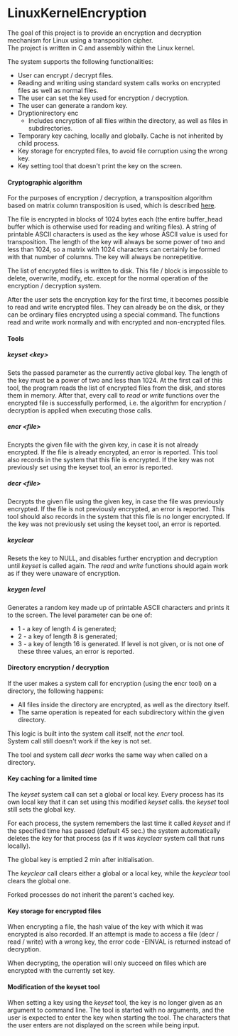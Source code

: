 # LinuxKernelEncryption

The goal of this project is to provide an encryption and decryption mechanism for Linux using a transposition cipher.  
The project is written in C and assembly within the Linux kernel.

The system supports the following functionalities:
- User can encrypt / decrypt files.
- Reading and writing using standard system calls works on encrypted files as well as normal files.
- The user can set the key used for encryption / decryption.
- The user can generate a random key.
- Dryptionirectory enc
   - Includes encryption of all files within the directory, as well as files in subdirectories.
- Temporary key caching, locally and globally. Cache is not inherited by child process.
- Key storage for encrypted files, to avoid file corruption using the wrong key.
- Key setting tool that doesn't print the key on the screen.

#### Cryptographic algorithm
For the purposes of encryption / decryption, a transposition algorithm based on
matrix column transposition is used, which is described [here](http://practicalcryptography.com/ciphers/columnar-transposition-cipher/).

The file is encrypted in blocks of 1024 bytes each (the entire buffer_head buffer which
is otherwise used for reading and writing files). A string of printable ASCII characters is used as the key
whose ASCII value is used for transposition. The length of the key will always be some
power of two and less than 1024, so a matrix with 1024 characters can certainly be
formed with that number of columns. The key will always be nonrepetitive.

The list of encrypted files is written to disk. This file / block is 
impossible to delete, overwrite, modify, etc. except for the normal operation of the encryption /
decryption system.

After the user sets the encryption key for the first time, it becomes possible to read and write
encrypted files. They can already be on the disk, or they can be ordinary files
encrypted using a special command. The functions read and write work normally and with
encrypted and non-encrypted files.

#### Tools
##### *keyset \<key>*
Sets the passed parameter as the currently active global key. The length of the key must
be a power of two and less than 1024. At the first call of this tool, the program
reads the list of encrypted files from the disk, and stores them in memory. After that, every call
to *read* or *write* functions over the encrypted file is successfully performed, i.e. the algorithm 
for encryption / decryption is applied when executing those calls.

##### *encr \<file>*
Encrypts the given file with the given key, in case it is not already encrypted. If the file
is already encrypted, an error is reported. This tool also records in the system that this file
is encrypted. If the key was not previously set using the keyset tool, an error is reported.

##### *decr \<file>*
Decrypts the given file using the given key, in case the file was previously encrypted. If
the file is not previously encrypted, an error is reported. This tool should also records in the system
that this file is no longer encrypted. If the key was not previously set using the keyset tool,
an error is reported.

##### *keyclear*
Resets the key to NULL, and disables further encryption and decryption until
*keyset* is called again. The *read* and *write* functions should again work as if they were unaware of
encryption.

##### *keygen level*
Generates a random key made up of printable ASCII characters and prints it to the screen.
The level parameter can be one of:
- 1 - a key of length 4 is generated;
- 2 - a key of length 8 is generated;
- 3 - a key of length 16 is generated.
If level is not given, or is not one of these three values, an error is reported.

#### Directory encryption / decryption
If the user makes a system call for encryption (using the encr tool) on a
directory, the following happens:
- All files inside the directory are encrypted, as well as the directory itself.
- The same operation is repeated for each subdirectory within the given directory.

This logic is built into the system call itself, not the *encr* tool.  
System call still doesn't work if the key is not set.

The tool and system call *decr* works the same way when called on a
directory.

#### Key caching for a limited time
The *keyset* system call can set a global or local key. Every
process has its own local key that it can set using this modified
*keyset* calls. the *keyset* tool still sets the global key.

For each process, the system remembers the last time it called *keyset* and if the specified time has passed
(default 45 sec.) the system automatically deletes the key for that process (as if it was
*keyclear* system call that runs locally).

The global key is emptied 2 min after initialisation.

The *keyclear* call clears either a global or a local key, while the *keyclear* tool clears the global one.

Forked processes do not inherit the parent's cached key.

#### Key storage for encrypted files
When encrypting a file, the hash value of the key with which it was encrypted is also recorded.
If an attempt is made to access a file (decr / read / write) with a wrong
key, the error code -EINVAL is returned instead of decryption.

When decrypting, the operation will only succeed on files
which are encrypted with the currently set key.

#### Modification of the keyset tool
When setting a key using the *keyset* tool, the key is no longer given as an argument to
command line. The tool is started with no arguments, and the user is expected to enter the key when
starting the tool. The characters that the user enters are not displayed on the screen while being
input.
